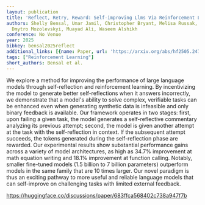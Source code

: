 ```yaml
---
layout: publication
title: 'Reflect, Retry, Reward: Self-improving Llms Via Reinforcement Learning'
authors: Shelly Bensal, Umar Jamil, Christopher Bryant, Melisa Russak, Kiran Kamble,
  Dmytro Mozolevskyi, Muayad Ali, Waseem Alshikh
conference: No Venue
year: 2025
bibkey: bensal2025reflect
additional_links: [{name: Paper, url: 'https://arxiv.org/abs/hf2505.24726'}]
tags: ["Reinforcement Learning"]
short_authors: Bensal et al.
---
```

We explore a method for improving the performance of large language models through self-reflection and reinforcement learning. By incentivizing the model to generate better self-reflections when it answers incorrectly, we demonstrate that a model's ability to solve complex, verifiable tasks can be enhanced even when generating synthetic data is infeasible and only binary feedback is available. Our framework operates in two stages: first, upon failing a given task, the model generates a self-reflective commentary analyzing its previous attempt; second, the model is given another attempt at the task with the self-reflection in context. If the subsequent attempt succeeds, the tokens generated during the self-reflection phase are rewarded. Our experimental results show substantial performance gains across a variety of model architectures, as high as 34.7% improvement at math equation writing and 18.1% improvement at function calling. Notably, smaller fine-tuned models (1.5 billion to 7 billion parameters) outperform models in the same family that are 10 times larger. Our novel paradigm is thus an exciting pathway to more useful and reliable language models that can self-improve on challenging tasks with limited external feedback.

https://huggingface.co/discussions/paper/683ffca568402c738a947f7b